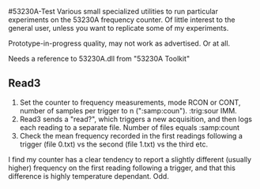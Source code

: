 #53230A-Test
Various small specialized utilities to run particular experiments on the 53230A frequency counter. Of little interest to the general user, unless you want to replicate some of my experiments.

Prototype-in-progress quality, may not work as advertised. Or at all.

Needs a reference to 53230A.dll from "53230A Toolkit"

## Read3
1. Set the counter to frequency measurements, mode RCON or CONT, number of samples per trigger to n (":samp:coun"). :trig:sour IMM. 
2. Read3 sends a "read?", which triggers a new acquisition, and then logs each reading to a separate file. Number of files equals :samp:count
3. Check the mean frequency recorded in the first readings following a trigger (file 0.txt) vs the second (file 1.txt) vs the third etc. 

I find my counter has a clear tendency to report a slightly different (usually higher) frequency on the first reading following a trigger, and that this difference is highly temperature dependant. Odd.
